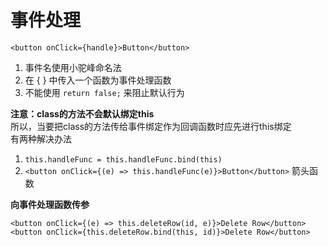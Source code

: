 # 事件处理  

`<button onClick={handle}>Button</button>`  
1. 事件名使用小驼峰命名法
2. 在 { } 中传入一个函数为事件处理函数
3. 不能使用 `return false;` 来阻止默认行为

**注意：class的方法不会默认绑定this**  
所以，当要把class的方法传给事件绑定作为回调函数时应先进行this绑定  
有两种解决办法  
1. `this.handleFunc = this.handleFunc.bind(this)`
2. `<button onClick={(e) => this.handleFunc(e)}>Button</button>`    箭头函数  

**向事件处理函数传参**  

`<button onClick={(e) => this.deleteRow(id, e)}>Delete Row</button>`  
`<button onClick={this.deleteRow.bind(this, id)}>Delete Row</button>`